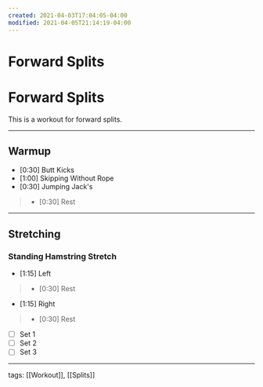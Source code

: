 ```yaml
---
created: 2021-04-03T17:04:05-04:00
modified: 2021-04-05T21:14:19-04:00
---
```


# Forward Splits

# Forward Splits

This is a workout for forward splits.

---

## Warmup

- [0:30] Butt Kicks
- [1:00] Skipping Without Rope
- [0:30] Jumping Jack's

>- [0:30] Rest

---

## Stretching

### Standing Hamstring Stretch

- [1:15] Left
>- [0:30] Rest
- [1:15] Right
>- [0:30] Rest

- [ ] Set 1
- [ ] Set 2
- [ ] Set 3
---

tags: [[Workout]], [[Splits]]